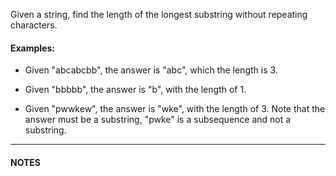 Given a string, find the length of the longest substring without repeating characters.

#### Examples:

* Given "abcabcbb", the answer is "abc", which the length is 3.
* Given "bbbbb", the answer is "b", with the length of 1.

* Given "pwwkew", the answer is "wke", with the length of 3. Note that the answer must be a substring, "pwke" is a subsequence and not a substring.

---

#### NOTES



